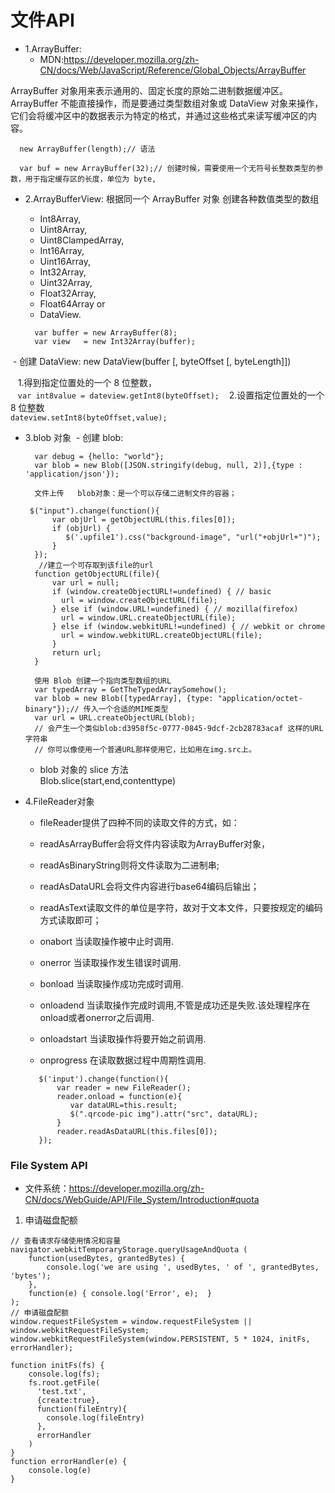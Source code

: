 # 文件API

* 1.ArrayBuffer:
  - MDN:https://developer.mozilla.org/zh-CN/docs/Web/JavaScript/Reference/Global_Objects/ArrayBuffer

ArrayBuffer 对象用来表示通用的、固定长度的原始二进制数据缓冲区。  
ArrayBuffer 不能直接操作，而是要通过类型数组对象或 DataView 对象来操作，  
它们会将缓冲区中的数据表示为特定的格式，并通过这些格式来读写缓冲区的内容。  

```
  new ArrayBuffer(length);// 语法

  var buf = new ArrayBuffer(32);// 创建时候，需要使用一个无符号长整数类型的参数，用于指定缓存区的长度，单位为 byte,
```

* 2.ArrayBufferView: 根据同一个 ArrayBuffer 对象 创建各种数值类型的数组   
  - Int8Array,
  - Uint8Array,
  - Uint8ClampedArray,
  - Int16Array,
  - Uint16Array,
  - Int32Array,
  - Uint32Array,
  - Float32Array,
  - Float64Array or
  - DataView.
  
  ```
    var buffer = new ArrayBuffer(8);
    var view   = new Int32Array(buffer);
  ```
  
  - 创建 DataView: new DataView(buffer [, byteOffset [, byteLength]])
  
    1.得到指定位置处的一个 8 位整数，  
    ```
      var int8value = dateview.getInt8(byteOffset);
    ```
    2.设置指定位置处的一个 8 位整数  
    ```
       dateview.setInt8(byteOffset,value);
    ```
 
* 3.blob 对象
  - 创建 blob: 
  ```
    var debug = {hello: "world"};
    var blob = new Blob([JSON.stringify(debug, null, 2)],{type : 'application/json'});
    
    文件上传   blob对象：是一个可以存储二进制文件的容器；

   $("input").change(function(){
        var objUrl = getObjectURL(this.files[0]);
        if (objUrl) {
           $('.upfile1').css("background-image", "url("+objUrl+")");
        }    
    });
     //建立一个可存取到该file的url
    function getObjectURL(file){
        var url = null; 
        if (window.createObjectURL!=undefined) { // basic
          url = window.createObjectURL(file);
        } else if (window.URL!=undefined) { // mozilla(firefox)
          url = window.URL.createObjectURL(file);
        } else if (window.webkitURL!=undefined) { // webkit or chrome
          url = window.webkitURL.createObjectURL(file);
        }
        return url;
    } 
    
    使用 Blob 创建一个指向类型数组的URL
    var typedArray = GetTheTypedArraySomehow();
    var blob = new Blob([typedArray], {type: "application/octet-binary"});// 传入一个合适的MIME类型
    var url = URL.createObjectURL(blob);
    // 会产生一个类似blob:d3958f5c-0777-0845-9dcf-2cb28783acaf 这样的URL字符串
    // 你可以像使用一个普通URL那样使用它，比如用在img.src上。
  ```
  
  - blob 对象的 slice 方法  
    Blob.slice(start,end,contenttype)

* 4.FileReader对象
  - fileReader提供了四种不同的读取文件的方式，如：
  - readAsArrayBuffer会将文件内容读取为ArrayBuffer对象，
  - readAsBinaryString则将文件读取为二进制串;
  - readAsDataURL会将文件内容进行base64编码后输出；
  - readAsText读取文件的单位是字符，故对于文本文件，只要按规定的编码方式读取即可；
  
  - onabort
    当读取操作被中止时调用.
  - onerror
    当读取操作发生错误时调用.
  - bonload
    当读取操作成功完成时调用.
  - onloadend
    当读取操作完成时调用,不管是成功还是失败.该处理程序在onload或者onerror之后调用.
  - onloadstart
    当读取操作将要开始之前调用.
  - onprogress
    在读取数据过程中周期性调用.
  ```
     $('input').change(function(){
         var reader = new FileReader();
         reader.onload = function(e){
            var dataURL=this.result;
            $(".qrcode-pic img").attr("src", dataURL);
         }
         reader.readAsDataURL(this.files[0]);
     });
  ```


###  File System API

* 文件系统：https://developer.mozilla.org/zh-CN/docs/WebGuide/API/File_System/Introduction#quota

1. 申请磁盘配额
```
// 查看请求存储使用情况和容量
navigator.webkitTemporaryStorage.queryUsageAndQuota ( 
    function(usedBytes, grantedBytes) {  
        console.log('we are using ', usedBytes, ' of ', grantedBytes, 'bytes');
    }, 
    function(e) { console.log('Error', e);  }
);
// 申请磁盘配额
window.requestFileSystem = window.requestFileSystem || window.webkitRequestFileSystem;
window.webkitRequestFileSystem(window.PERSISTENT, 5 * 1024, initFs, errorHandler);

function initFs(fs) {
    console.log(fs);
    fs.root.getFile(
      'test.txt',
      {create:true},
      function(fileEntry){
        console.log(fileEntry)
      },
      errorHandler
    )
}
function errorHandler(e) {
    console.log(e)
}
```
